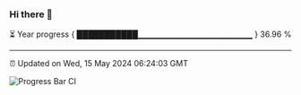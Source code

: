 ### Hi there 👋

⏳ Year progress { ███████████▁▁▁▁▁▁▁▁▁▁▁▁▁▁▁▁▁▁▁ } 36.96 %

---

⏰ Updated on Wed, 15 May 2024 06:24:03 GMT

![Progress Bar CI](https://github.com/ZhaoGui/ZhaoGui/workflows/Progress%20Bar%20CI/badge.svg)
